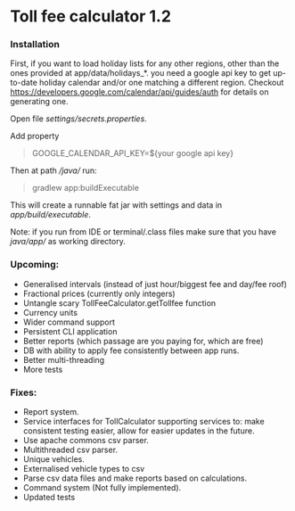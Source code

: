 # Toll fee calculator 1.2

### Installation

First, if you want to load holiday lists for any other regions, other than the ones provided at app/data/holidays_*. you need a google api key to get up-to-date holiday calendar and/or one matching a different region. Checkout https://developers.google.com/calendar/api/guides/auth for details on generating one.

Open file _settings/secrets.properties_.

Add property

> GOOGLE_CALENDAR_API_KEY=${your google api key}

Then at path _/java/_ run:

> gradlew app:buildExecutable

This will create a runnable fat jar with settings and data in _app/build/executable_.

Note: if you run from IDE or terminal/.class files make sure that you have _java/app/_ as working directory.

### Upcoming:

- Generalised intervals (instead of just hour/biggest fee and day/fee roof)
- Fractional prices (currently only integers)
- Untangle scary TollFeeCalculator.getTollfee function
- Currency units
- Wider command support
- Persistent CLI application
- Better reports (which passage are you paying for, which are free)
- DB with ability to apply fee consistently between app runs.
- Better multi-threading
- More tests

### Fixes:

- Report system.
- Service interfaces for TollCalculator supporting services to: make consistent testing easier, allow for 
  easier updates in the future.
- Use apache commons csv parser.
- Multithreaded csv parser.
- Unique vehicles.
- Externalised vehicle types to csv
- Parse csv data files and make reports based on calculations.
- Command system (Not fully implemented).
- Updated tests

